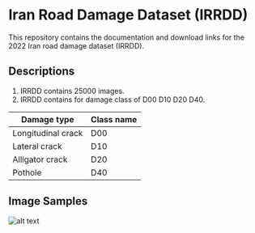 # Iran Road Damage Dataset (IRRDD)
This repository contains the documentation and download links for the 2022 Iran road damage dataset (IRRDD). 
## Descriptions 
  1. IRRDD contains 25000 images.
  2. IRRDD contains for damage class of D00 D10 D20 D40.
  
  | Damage type  | Class name |
  | ------------- | ------------- |
  | Longitudinal crack | D00  |
  | Lateral crack  | D10  |
  | Alligator crack  | D20  |
  | Pothole  | D40  |
  
## Image Samples
![alt text](https://github.com/NimaAghayan/IRRDD/blob/main/Samples/sample_Images.jpg?raw=true)
